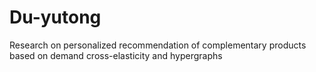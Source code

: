 # Du-yutong
Research on personalized recommendation of complementary products based on demand cross-elasticity and hypergraphs
